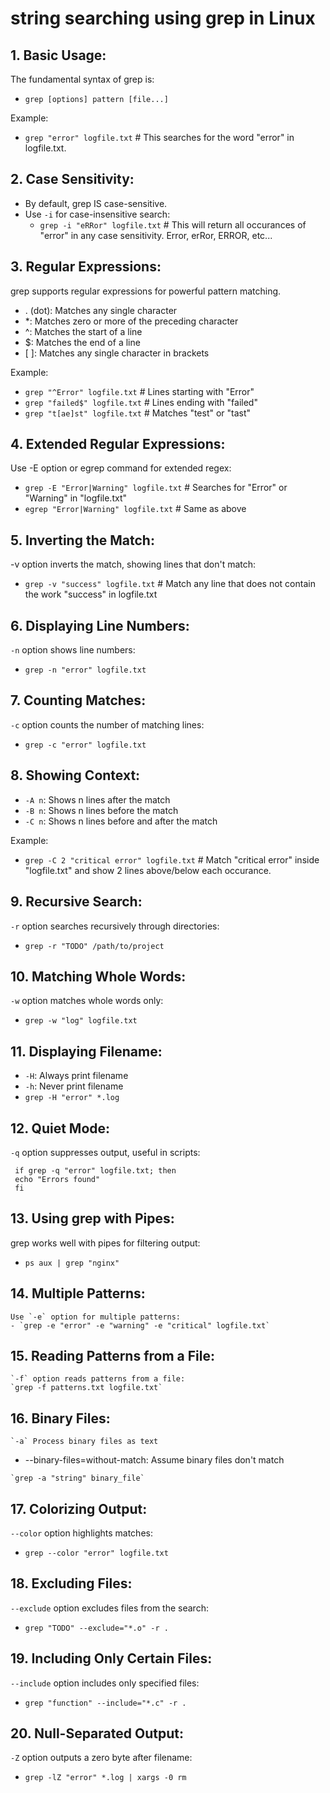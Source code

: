# string searching using grep in Linux

## 1. Basic Usage:
   The fundamental syntax of grep is:
   - `grep [options] pattern [file...]`
   
   Example:
   - `grep "error" logfile.txt` # This searches for the word "error" in logfile.txt.

## 2. Case Sensitivity:
   - By default, grep IS case-sensitive.
   - Use `-i` for case-insensitive search:
     - `grep -i "eRRor" logfile.txt` # This will return all occurances of "error" in any case sensitivity. Error, erRor, ERROR, etc...

## 3. Regular Expressions:
   grep supports regular expressions for powerful pattern matching.
   
   - . (dot): Matches any single character
   - *: Matches zero or more of the preceding character
   - ^: Matches the start of a line
   - $: Matches the end of a line
   - [ ]: Matches any single character in brackets
   
   Example:
   - `grep "^Error" logfile.txt`  # Lines starting with "Error"
   - `grep "failed$" logfile.txt`  # Lines ending with "failed" 
   - `grep "t[ae]st" logfile.txt`  # Matches "test" or "tast"
   
## 4. Extended Regular Expressions:
   Use -E option or egrep command for extended regex:
   - `grep -E "Error|Warning" logfile.txt` # Searches for "Error" or "Warning" in "logfile.txt"
   - `egrep "Error|Warning" logfile.txt` # Same as above
   

## 5. Inverting the Match:
   -v option inverts the match, showing lines that don't match:
   - `grep -v "success" logfile.txt` # Match any line that does not contain the work "success" in logfile.txt

## 6. Displaying Line Numbers:
   `-n` option shows line numbers:
   - `grep -n "error" logfile.txt`

## 7. Counting Matches:
   `-c` option counts the number of matching lines:
   - `grep -c "error" logfile.txt`
   

## 8. Showing Context:
   - `-A n`: Shows n lines after the match
   - `-B n`: Shows n lines before the match
   - `-C n`: Shows n lines before and after the match
   
   Example:
   - `grep -C 2 "critical error" logfile.txt` # Match "critical error" inside "logfile.txt" and show 2 lines above/below each occurance.

## 9. Recursive Search:
   `-r` option searches recursively through directories:
   - `grep -r "TODO" /path/to/project`

## 10. Matching Whole Words:
   `-w` option matches whole words only:
   - `grep -w "log" logfile.txt`

## 11. Displaying Filename:
   - `-H`: Always print filename
   - `-h`: Never print filename
   - `grep -H "error" *.log`

## 12. Quiet Mode:
   `-q` option suppresses output, useful in scripts:
   ```
    if grep -q "error" logfile.txt; then
    echo "Errors found"
    fi
   ```

## 13. Using grep with Pipes:
   grep works well with pipes for filtering output:
   - `ps aux | grep "nginx"`

## 14. Multiple Patterns:
    Use `-e` option for multiple patterns:
    - `grep -e "error" -e "warning" -e "critical" logfile.txt`

## 15. Reading Patterns from a File:
    `-f` option reads patterns from a file:
    `grep -f patterns.txt logfile.txt`

## 16. Binary Files:
    `-a` Process binary files as text
   - \-\-binary-files=without-match: Assume binary files don't match
    
    `grep -a "string" binary_file`

## 17. Colorizing Output:
   `--color` option highlights matches:
   - `grep --color "error" logfile.txt`

## 18. Excluding Files:
   `--exclude` option excludes files from the search:
   - `grep "TODO" --exclude="*.o" -r .`

## 19. Including Only Certain Files:
   `--include` option includes only specified files:
   - `grep "function" --include="*.c" -r .`

## 20. Null-Separated Output:
   `-Z` option outputs a zero byte after filename:
   - `grep -lZ "error" *.log | xargs -0 rm`

